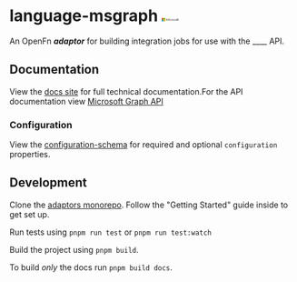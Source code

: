 # language-msgraph <img src='assets/ms.png' width="30" height="auto"/>

An OpenFn **_adaptor_** for building integration jobs for use with the \_\_\_\_
API.

## Documentation

View the [docs site](https://docs.openfn.org/adaptors/packages/msgraph-docs) for
full technical documentation.For the API documentation view
[Microsoft Graph API](https://learn.microsoft.com/en-us/graph/use-the-api)

### Configuration

View the
[configuration-schema](https://docs.openfn.org/adaptors/packages/msgraph-configuration-schema/)
for required and optional `configuration` properties.

## Development

Clone the [adaptors monorepo](https://github.com/OpenFn/adaptors). Follow the
"Getting Started" guide inside to get set up.

Run tests using `pnpm run test` or `pnpm run test:watch`

Build the project using `pnpm build`.

To build _only_ the docs run `pnpm build docs`.
